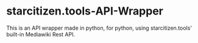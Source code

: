 # starcitizen.tools-API-Wrapper
This is an API wrapper made in python, for python, using starcitizen.tools' built-in Mediawiki Rest API.

